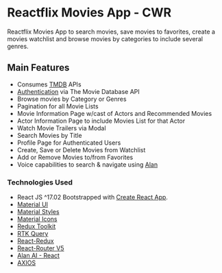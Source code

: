 # Reactflix Movies App - CWR

Reactflix Movies App to search movies, save movies to favorites, create a movies watchlist and browse movies by categories to include several genres.

## Main Features

- Consumes [TMDB](https://www.themoviedb.org/) APIs
- [Authentication](https://developers.themoviedb.org/3/getting-started/authentication) via The Movie Database API
- Browse movies by Category or Genres
- Pagination for all Movie Lists
- Movie Information Page w/cast of Actors and Recommended Movies
- Actor Information Page to include Movies List for that Actor
- Watch Movie Trailers via Modal
- Search Movies by Title
- Profile Page for Authenticated Users
- Create, Save or Delete Movies from Watchlist
- Add or Remove Movies to/from Favorites
- Voice capabilities to search & navigate using [Alan](https://alan.app/)

### Technologies Used
- React JS ^17.02 Bootstrapped with [Create React App](https://github.com/facebook/create-react-app).
- [Material UI](https://mui.com/material-ui/getting-started/installation/) 
- [Material Styles](https://mui.com/system/styles/basics/) 
- [Material Icons](https://mui.com/material-ui/material-icons/#main-content) 
- [Redux Toolkit](https://redux-toolkit.js.org/introduction/getting-started)
- [RTK Query](https://redux-toolkit.js.org/rtk-query/overview)
- [React-Redux](https://react-redux.js.org/introduction/getting-started)
- [React-Router V5](https://v5.reactrouter.com/web/guides/quick-start)
- [Alan AI - React](https://alan.app/docs/client-api/web/react/)
- [AXIOS](https://axios-http.com/docs/intro)

